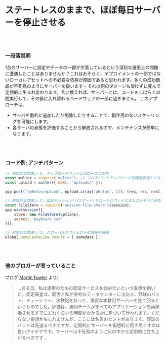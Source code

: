 # ステートレスのままで、ほぼ毎日サーバーを停止させる

<br/><br/>

### 一段落説明

1台のサーバーに設定やデータの一部が欠落しているという深刻な運用上の問題に遭遇したことはありませんか？これはおそらく、デプロイメントの一部ではないローカルアセットへの不必要な依存が原因であると思われます。多くの成功商品が不死鳥のようにサーバーを扱います – それは何のダメージも受けずに死んで定期的に生まれ変わります。言い換えれば、サーバーとは、コードをしばらくの間実行して、その後に入れ替わるハードウェアの一部に過ぎません。
このアプローチは、

- サーバを動的に追加したり削除したりすることで、副作用のないスケーリングを可能にします。
- 各サーバの状態を評価することから解放されるので、メンテナンスが簡単になります。

<br/><br/>

### コード例: アンチパターン

```javascript
// 典型的な間違い 1: アップロードファイルのローカル保存
const multer = require('multer'); // マルチパートアップロード処理用高速ミドルウェア
const upload = multer({ dest: 'uploads/' });

app.post('/photos/upload', upload.array('photos', 12), (req, res, next) => {});

// 典型的な間違い 2: 認証セッション(パスポート)をローカルファイルまたはメモリに保存する
const FileStore = require('session-file-store')(session);
app.use(session({
    store: new FileStore(options),
    secret: 'keyboard cat'
}));

// 典型的な間違い 3: グローバルオブジェクトの情報を格納
Global.someCacheLike.result = { somedata };
```

<br/><br/>

### 他のブロガーが言っていること

ブログ [Martin Fowler](https://martinfowler.com/bliki/PhoenixServer.html) より:
> ...ある日、私は運用のための認証サービスを始めたいという妄想を抱いた。認定審査は、同僚と私が会社のデータセンターに出向き、野球のバット、チェーンソー、水鉄砲を持って、重要な本番用サーバーを見て回るというものでした。評価は、運用チームがすべてのアプリケーションを再稼働させるまでにどれくらいの時間がかかるかに基づいて行われます。くだらない妄想かもしれませんが、ここには名言のヒントがあります。野球のバットは見送るべきですが、定期的にサーバーを仮想的に焼き尽くすのは良いアイデアです。サーバーは不死鳥のように灰の中から定期的に立ち上がるべきです...

<br/><br/>
